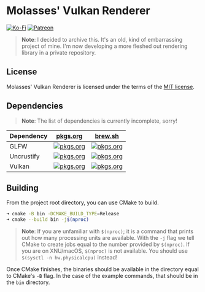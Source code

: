 # Molasses' Vulkan Renderer

[![Ko-Fi](https://img.shields.io/badge/donate-kofi-blue?style=for-the-badge&logo=ko-fi&color=e57578&logoColor=FFFFFF&labelColor=262a35)](https://ko-fi.com/molasses)
[![Patreon](https://img.shields.io/badge/donate-patreon-blue?style=for-the-badge&logo=patreon&color=e57578&logoColor=FFFFFF&labelColor=262a35)](https://www.patreon.com/molasseslover)

> **Note**: I decided to archive this. It's an old, kind of embarrassing 
> project of mine. I'm now developing a more fleshed out rendering 
> library in a private repository.

## License

Molasses' Vulkan Renderer is licensed under the terms
of the [MIT license](LICENSE-MIT.md).

## Dependencies

> **Note**: The list of dependencies is currently incomplete, sorry!

| Dependency | [pkgs.org](https://pkgs.org/)                                                                                                                                            | [brew.sh](https://brew.sh/)                                                                                                                                                                              |
| ---------- | ------------------------------------------------------------------------------------------------------------------------------------------------------------------------ | -------------------------------------------------------------------------------------------------------------------------------------------------------------------------------------------------------- |
| GLFW       | [![pkgs.org](https://img.shields.io/badge/install-pkgs-blue?style=for-the-badge&color=e57578&logoColor=FFFFFF&labelColor=262a35)](https://pkgs.org/search/?q=glfw)       | [![pkgs.org](https://img.shields.io/badge/install-brew-blue?style=for-the-badge&logo=homebrew&color=e57578&logoColor=FFFFFF&labelColor=262a35)](https://formulae.brew.sh/formula/glfw#default)           |
| Uncrustify | [![pkgs.org](https://img.shields.io/badge/install-pkgs-blue?style=for-the-badge&color=e57578&logoColor=FFFFFF&labelColor=262a35)](https://pkgs.org/search/?q=uncrustify) | [![pkgs.org](https://img.shields.io/badge/install-brew-blue?style=for-the-badge&logo=homebrew&color=e57578&logoColor=FFFFFF&labelColor=262a35)](https://formulae.brew.sh/formula/uncrustify#default)     |
| Vulkan     | [![pkgs.org](https://img.shields.io/badge/install-pkgs-blue?style=for-the-badge&color=e57578&logoColor=FFFFFF&labelColor=262a35)](https://pkgs.org/search/?q=vulkann)    | [![pkgs.org](https://img.shields.io/badge/install-brew-blue?style=for-the-badge&logo=homebrew&color=e57578&logoColor=FFFFFF&labelColor=262a35)](https://formulae.brew.sh/formula/vulkan-headers#default) |

## Building

From the project root directory, you can use CMake to build.

```sh
➜ cmake -B bin -DCMAKE_BUILD_TYPE=Release
➜ cmake --build bin -j$(nproc)
```

> **Note**: If you are unfamiliar with `$(nproc)`; it is a command that prints out
> how many processing units are available. With the `-j` flag we tell CMake
> to create jobs equal to the number provided by `$(nproc)`. If you are on XNU/macOS,
> `$(nproc)` is not available. You should use `$(sysctl -n hw.physicalcpu)` instead!

Once CMake finishes, the binaries should be available in the directory
equal to CMake's `-B` flag. In the case of the example commands, that should be
in the `bin` directory.
